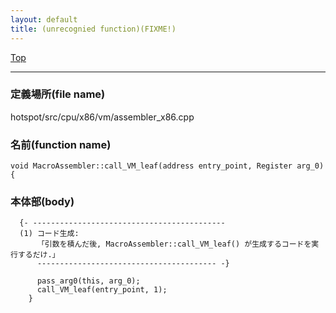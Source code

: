 ```yaml
---
layout: default
title: (unrecognied function)(FIXME!)
---
```

[Top](../index.html)

--- 
### 定義場所(file name)
hotspot/src/cpu/x86/vm/assembler_x86.cpp

### 名前(function name)
```
void MacroAssembler::call_VM_leaf(address entry_point, Register arg_0) {
```

### 本体部(body)
```
  {- -------------------------------------------
  (1) コード生成:
      「引数を積んだ後, MacroAssembler::call_VM_leaf() が生成するコードを実行するだけ.」
      ---------------------------------------- -}

	  pass_arg0(this, arg_0);
	  call_VM_leaf(entry_point, 1);
	}
	
```


